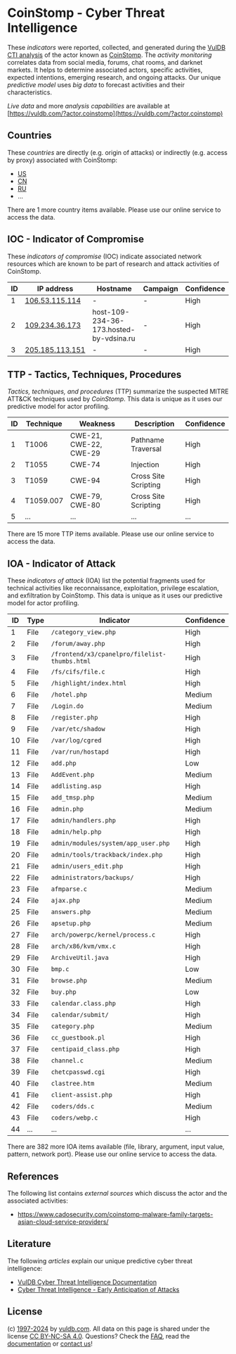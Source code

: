 # CoinStomp - Cyber Threat Intelligence

These _indicators_ were reported, collected, and generated during the [VulDB CTI analysis](https://vuldb.com/?kb.cti) of the actor known as [CoinStomp](https://vuldb.com/?actor.coinstomp). The _activity monitoring_ correlates data from social media, forums, chat rooms, and darknet markets. It helps to determine associated actors, specific activities, expected intentions, emerging research, and ongoing attacks. Our unique _predictive model_ uses _big data_ to forecast activities and their characteristics.

_Live data_ and more _analysis capabilities_ are available at [https://vuldb.com/?actor.coinstomp](https://vuldb.com/?actor.coinstomp)

## Countries

These _countries_ are directly (e.g. origin of attacks) or indirectly (e.g. access by proxy) associated with CoinStomp:

* [US](https://vuldb.com/?country.us)
* [CN](https://vuldb.com/?country.cn)
* [RU](https://vuldb.com/?country.ru)
* ...

There are 1 more country items available. Please use our online service to access the data.

## IOC - Indicator of Compromise

These _indicators of compromise_ (IOC) indicate associated network resources which are known to be part of research and attack activities of CoinStomp.

ID | IP address | Hostname | Campaign | Confidence
-- | ---------- | -------- | -------- | ----------
1 | [106.53.115.114](https://vuldb.com/?ip.106.53.115.114) | - | - | High
2 | [109.234.36.173](https://vuldb.com/?ip.109.234.36.173) | host-109-234-36-173.hosted-by-vdsina.ru | - | High
3 | [205.185.113.151](https://vuldb.com/?ip.205.185.113.151) | - | - | High

## TTP - Tactics, Techniques, Procedures

_Tactics, techniques, and procedures_ (TTP) summarize the suspected MITRE ATT&CK techniques used by _CoinStomp_. This data is unique as it uses our predictive model for actor profiling.

ID | Technique | Weakness | Description | Confidence
-- | --------- | -------- | ----------- | ----------
1 | T1006 | CWE-21, CWE-22, CWE-29 | Pathname Traversal | High
2 | T1055 | CWE-74 | Injection | High
3 | T1059 | CWE-94 | Cross Site Scripting | High
4 | T1059.007 | CWE-79, CWE-80 | Cross Site Scripting | High
5 | ... | ... | ... | ...

There are 15 more TTP items available. Please use our online service to access the data.

## IOA - Indicator of Attack

These _indicators of attack_ (IOA) list the potential fragments used for technical activities like reconnaissance, exploitation, privilege escalation, and exfiltration by CoinStomp. This data is unique as it uses our predictive model for actor profiling.

ID | Type | Indicator | Confidence
-- | ---- | --------- | ----------
1 | File | `/category_view.php` | High
2 | File | `/forum/away.php` | High
3 | File | `/frontend/x3/cpanelpro/filelist-thumbs.html` | High
4 | File | `/fs/cifs/file.c` | High
5 | File | `/highlight/index.html` | High
6 | File | `/hotel.php` | Medium
7 | File | `/Login.do` | Medium
8 | File | `/register.php` | High
9 | File | `/var/etc/shadow` | High
10 | File | `/var/log/cgred` | High
11 | File | `/var/run/hostapd` | High
12 | File | `add.php` | Low
13 | File | `AddEvent.php` | Medium
14 | File | `addlisting.asp` | High
15 | File | `add_tmsp.php` | Medium
16 | File | `admin.php` | Medium
17 | File | `admin/handlers.php` | High
18 | File | `admin/help.php` | High
19 | File | `admin/modules/system/app_user.php` | High
20 | File | `admin/tools/trackback/index.php` | High
21 | File | `admin/users_edit.php` | High
22 | File | `administrators/backups/` | High
23 | File | `afmparse.c` | Medium
24 | File | `ajax.php` | Medium
25 | File | `answers.php` | Medium
26 | File | `apsetup.php` | Medium
27 | File | `arch/powerpc/kernel/process.c` | High
28 | File | `arch/x86/kvm/vmx.c` | High
29 | File | `ArchiveUtil.java` | High
30 | File | `bmp.c` | Low
31 | File | `browse.php` | Medium
32 | File | `buy.php` | Low
33 | File | `calendar.class.php` | High
34 | File | `calendar/submit/` | High
35 | File | `category.php` | Medium
36 | File | `cc_guestbook.pl` | High
37 | File | `centipaid_class.php` | High
38 | File | `channel.c` | Medium
39 | File | `chetcpasswd.cgi` | High
40 | File | `clastree.htm` | Medium
41 | File | `client-assist.php` | High
42 | File | `coders/dds.c` | Medium
43 | File | `coders/webp.c` | High
44 | ... | ... | ...

There are 382 more IOA items available (file, library, argument, input value, pattern, network port). Please use our online service to access the data.

## References

The following list contains _external sources_ which discuss the actor and the associated activities:

* https://www.cadosecurity.com/coinstomp-malware-family-targets-asian-cloud-service-providers/

## Literature

The following _articles_ explain our unique predictive cyber threat intelligence:

* [VulDB Cyber Threat Intelligence Documentation](https://vuldb.com/?kb.cti)
* [Cyber Threat Intelligence - Early Anticipation of Attacks](https://www.scip.ch/en/?labs.20201022)

## License

(c) [1997-2024](https://vuldb.com/?kb.changelog) by [vuldb.com](https://vuldb.com/?kb.about). All data on this page is shared under the license [CC BY-NC-SA 4.0](https://creativecommons.org/licenses/by-nc-sa/4.0/). Questions? Check the [FAQ](https://vuldb.com/?kb.faq), read the [documentation](https://vuldb.com/?kb) or [contact us](https://vuldb.com/?contact)!
